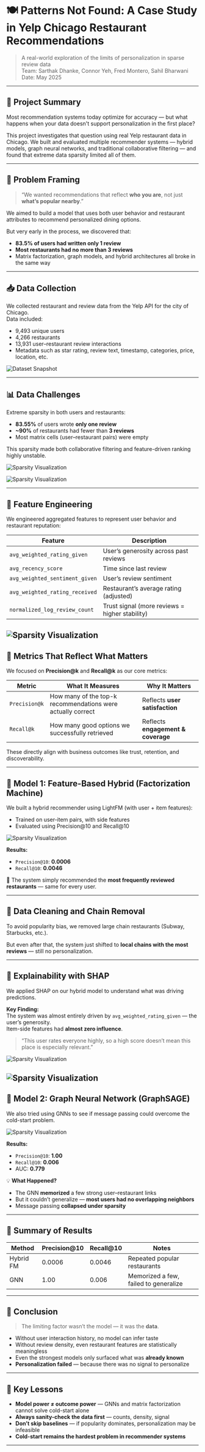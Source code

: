 # 🍽️ Patterns Not Found: A Case Study in Yelp Chicago Restaurant Recommendations

> A real-world exploration of the limits of personalization in sparse review data  
> Team: Sarthak Dhanke, Connor Yeh, Fred Montero, Sahil Bharwani  
> Date: May 2025

---

## 📌 Project Summary

Most recommendation systems today optimize for accuracy — but what happens when your data doesn't support personalization in the first place?

This project investigates that question using real Yelp restaurant data in Chicago. We built and evaluated multiple recommender systems — hybrid models, graph neural networks, and traditional collaborative filtering — and found that extreme data sparsity limited all of them.

---

## 🧭 Problem Framing

> “We wanted recommendations that reflect **who you are**, not just **what’s popular nearby**.”

We aimed to build a model that uses both user behavior and restaurant attributes to recommend personalized dining options.

But very early in the process, we discovered that:
- **83.5% of users had written only 1 review**
- **Most restaurants had no more than 3 reviews**
- Matrix factorization, graph models, and hybrid architectures all broke in the same way

---

## 📥 Data Collection

We collected restaurant and review data from the Yelp API for the city of Chicago.  
Data included:
- 9,493 unique users
- 4,266 restaurants
- 13,931 user–restaurant review interactions
- Metadata such as star rating, review text, timestamp, categories, price, location, etc.

![Dataset Snapshot](images/dataset_snapshot.png)

---

## 📊 Data Challenges

Extreme sparsity in both users and restaurants:

- **83.55%** of users wrote **only one review**
- **~90%** of restaurants had fewer than **3 reviews**
- Most matrix cells (user–restaurant pairs) were empty

This sparsity made both collaborative filtering and feature-driven ranking highly unstable.

![Sparsity Visualization](images/data_sparsity_1.png)






![Sparsity Visualization](images/data_sparsity_2.png)

---

## 🔧 Feature Engineering

We engineered aggregated features to represent user behavior and restaurant reputation:

| Feature | Description |
|---------|-------------|
| `avg_weighted_rating_given` | User’s generosity across past reviews |
| `avg_recency_score` | Time since last review |
| `avg_weighted_sentiment_given` | User’s review sentiment |
| `avg_weighted_rating_received` | Restaurant’s average rating (adjusted) |
| `normalized_log_review_count` | Trust signal (more reviews = higher stability) |

![Sparsity Visualization](images/feature_engineering.png)
---

## 📐 Metrics That Reflect What Matters

We focused on **Precision@k** and **Recall@k** as our core metrics:

| Metric | What It Measures | Why It Matters |
|--------|------------------|----------------|
| `Precision@k` | How many of the top-k recommendations were actually correct | Reflects **user satisfaction** |
| `Recall@k` | How many good options we successfully retrieved | Reflects **engagement & coverage** |

These directly align with business outcomes like trust, retention, and discoverability.

---

## 🤖 Model 1: Feature-Based Hybrid (Factorization Machine)

We built a hybrid recommender using LightFM (with user + item features):

- Trained on user-item pairs, with side features
- Evaluated using Precision@10 and Recall@10

![Sparsity Visualization](images/hybrid_model.png)

**Results:**
- `Precision@10`: **0.0006**
- `Recall@10`: **0.0046**

🔎 The system simply recommended the **most frequently reviewed restaurants** — same for every user.

---

## 🧹 Data Cleaning and Chain Removal

To avoid popularity bias, we removed large chain restaurants (Subway, Starbucks, etc.).

But even after that, the system just shifted to **local chains with the most reviews** — still no personalization.

---

## 🔬 Explainability with SHAP

We applied SHAP on our hybrid model to understand what was driving predictions.

**Key Finding:**  
The system was almost entirely driven by `avg_weighted_rating_given` — the user’s generosity.  
Item-side features had **almost zero influence**.

> “This user rates everyone highly, so a high score doesn’t mean this place is especially relevant.”

![Sparsity Visualization](images/feature_importance.png)


![Sparsity Visualization](images/shap.png)
---

## 🧠 Model 2: Graph Neural Network (GraphSAGE)

We also tried using GNNs to see if message passing could overcome the cold-start problem.

![Sparsity Visualization](images/graph.png)

**Results:**
- `Precision@10`: **1.00**
- `Recall@10`: **0.006**
- AUC: **0.779**

💡 **What Happened?**
- The GNN **memorized** a few strong user–restaurant links
- But it couldn’t generalize — **most users had no overlapping neighbors**
- Message passing **collapsed under sparsity**

---

## 🧵 Summary of Results

| Method | Precision@10 | Recall@10 | Notes |
|--------|--------------|-----------|-------|
| Hybrid FM | 0.0006 | 0.0046 | Repeated popular restaurants |
| GNN | 1.00 | 0.006 | Memorized a few, failed to generalize |

---

## 🧩 Conclusion

> The limiting factor wasn’t the model — it was the **data**.

- Without user interaction history, no model can infer taste  
- Without review density, even restaurant features are statistically meaningless  
- Even the strongest models only surfaced what was **already known**  
- **Personalization failed** — because there was no signal to personalize

---

## 📌 Key Lessons

- **Model power ≠ outcome power** — GNNs and matrix factorization cannot solve cold-start alone
- **Always sanity-check the data first** — counts, density, signal
- **Don’t skip baselines** — if popularity dominates, personalization may be infeasible
- **Cold-start remains the hardest problem in recommender systems**

---



